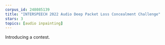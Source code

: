 ```yaml
---
corpus_id: 248085139
title: "INTERSPEECH 2022 Audio Deep Packet Loss Concealment Challenge"
stars: 3
topics: [audio inpainting]
---
```


Introducing a contest.